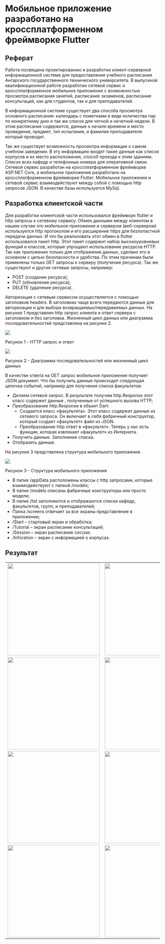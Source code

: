 <h1>Мобильное приложение разработано на кроссплатформенном фреймворке Flutter</h1>
<h2>Реферат</h2>
<p>Работа посвящена проектированию и разработки клиент-серверной информационной системе для предоставления учебного расписания Ангарского государственного технического университета.
В выпускной квалификационной работе разработан сетевой сервис и кроссплатформенное мобильное приложение с возможностью просмотра расписания занятий, расписание экзаменов, расписание консультаций, как для студентов, так и для преподавателей. </p>
<p>В информационной системе существует два способа просмотра основного расписания: календарь с пометками в виде количества пар по конкретному дню и так же список для четной и нечетной недели. В этом расписание содержится, данные о начале времени и место проведения, предмет, тип испытания, и фамилия преподавателя который проводит.</p>
<p>Так же существует возможность просмотра информации о самом учебном заведении. В эту информацию входят такие данные как список корпусов и их место расположения, способ проезда к этим зданиям. Список всех кафедр и телефонные номера для оперативной связи.
Сетевой сервис разработан на кроссплатформенном фреймворке ASP.NET Core, а мобильное приложение разработано на кроссплатформенном фреймворке Flutter. Мобильное приложение и сетевой сервис взаимодействуют между собой с помощью http запросов JSON. В качестве базы используется MySql.</p>
<h2>Разработка клиентской части</h2>
<p>Для разработки клиентской части использовался фреймворк flutter и http запросы к сетевому сервису. Обмен данными между клиентом в нашем случае это мобильное приложение и сервером (веб-сервером) используется http протоколом и его расширение https для безлопастной передачи данных. И что бы реализовать этот обмен в flutter использовался пакет http. Этот пакет содержит набор высокоуровневых функций и классов, которые упрощают использование ресурсов HTTP.
Так как приложение только для отображения данных, сделано это в основном с целью безопасности и удобства. По этим причинам были применены только GET запросы к серверу (получение ресурса). Так же существуют и другие сетевые запросы, например:</p>

 <ul>
    <li>POST (создание ресурса);</li>
    <li>PUT (обновление ресурса);</li>
    <li>DELETE (удаление ресурса).</li>
 </ul>

<p>Авторизация с сетевым сервисом осуществляется с помощью заголовков headers. В заголовках чаще всего передаются данные для авторизации и для выбора возвращаемых/передаваемых данных. На рисунке 1 представлен http запрос клиента и ответ сервера с заголовком и без заголовка. Жизненный цикл данных или диаграмма последовательностей представлена на рисунке 2. </p>
<img src="https://github.com/Al6or/for_images/blob/master/result/1.png">
<p>Рисунок 1 -	HTTP запрос и ответ</p>

<img src="https://github.com/Al6or/for_images/blob/master/result/2.png"> 
<p>Рисунок 2 -	Диаграмма последовательностей или жизненный цикл данных</p>
<p>В качестве ответа на GET запрос мобильное приложение получает JSON документ. Что бы получить данные происходит следующая цепочка событий, например для получения списка факультетов:</p>
 <ul>
    <li>Делаем сетевой запрос. В результате получим http.Response этот класс содержит данные , полученные от успешного вызова HTTP;</li>
    <li>Преобразование http.Response в объект Dart:
         <ul>    
            <li>Создается класс «факультета». Этот класс содержит данные из сетевого запроса. Он включает в себя фабричный конструктор, который создает «факультет» файл из JSON.</li>
            <li>Преобразование http ответ в «факультет». Теперь у нас есть функция, которая извлекает «факультет» из Интернета.</li>
        </ul>
    </li>    
    <li>Получить данные. Заполнение списка.</li>
    <li>Отобразить данные.</li>
 </ul>

<p>На рисунке 3 представлена структура мобильного приложения.</p>
<img src="https://github.com/Al6or/for_images/blob/master/result/3.png">  
<p>Рисунок 3 -	Структура мобильного приложения</p>
<ul>
    <li>В папке /appData расположены классы с http запросами, которые взаимодействуют с папкой /models;</li>
    <li>В папке /models описаны фабричные конструкторы или просто модели;</li>
    <li>В папке /list заполняются и отображаются списки кафедр, факультетов, групп, и преподавателей;</li>
    <li>Папка /screens отвечает за все экраны представление в приложении;</li>
    <li>/Start – стартовый экран и обработка;</li>
    <li>/Tutorial – экран расписание консультаций;</li>
    <li>/Session – экран расписание сессии;</li>
    <li>/Inforation – экран с информацией о корпусах.</li>
</ul>

<h2>Результат</h2>

<table>
    <tr>
        <td><img src="https://github.com/Al6or/for_images/blob/master/result/1.jfif" width="300"></td>
        <td><img src="https://github.com/Al6or/for_images/blob/master/result/2.jfif" width="300"></td>
        <td><img src="" width="300"></td>
    </tr>
    <tr>
        <td><img src="" width="300"></td>
        <td><img src="" width="300"></td>
        <td><img src="" width="300"></td>
    </tr>
    <tr>
        <td><img src="" width="300"></td>
        <td><img src="" width="300"></td>
        <td><img src="" width="300"></td>
    </tr>
    <tr>
        <td><img src="" width="300"></td>
        <td><img src="" width="300"></td>
        <td><img src="" width="300"></td>
    </tr>
 </table>




